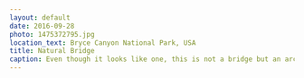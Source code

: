 ```yaml
---
layout: default
date: 2016-09-28
photo: 1475372795.jpg
location_text: Bryce Canyon National Park, USA
title: Natural Bridge
caption: Even though it looks like one, this is not a bridge but an arch. The hole wasn't there in the beginning and has been curved by water and ice during the last million years. It is also undefined when, but the arch will collapse one day.
---
```

